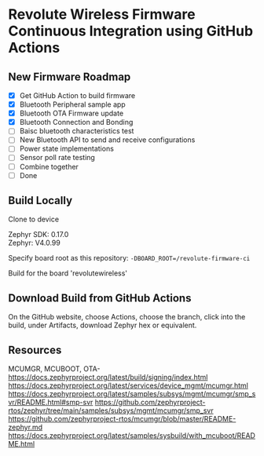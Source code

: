 # Revolute Wireless Firmware Continuous Integration using GitHub Actions

## New Firmware Roadmap

- [x] Get GitHub Action to build firmware
- [x] Bluetooth Peripheral sample app
- [x] Bluetooth OTA Firmware update
- [x] Bluetooth Connection and Bonding
- [ ] Baisc bluetooth characteristics test
- [ ] New Bluetooth API to send and receive configurations
- [ ] Power state implementations
- [ ] Sensor poll rate testing
- [ ] Combine together
- [ ] Done

## Build Locally

Clone to device

Zephyr SDK: 0.17.0  
Zephyr: V4.0.99

Specify board root as this repository: `-DBOARD_ROOT=/revolute-firmware-ci`

Build for the board 'revolutewireless'

## Download Build from GitHub Actions
 
On the GitHub website, choose Actions, choose the branch, click into the build, under Artifacts, download Zephyr hex or equivalent.



## Resources

MCUMGR, MCUBOOT, OTA-  
https://docs.zephyrproject.org/latest/build/signing/index.html
https://docs.zephyrproject.org/latest/services/device_mgmt/mcumgr.html
https://docs.zephyrproject.org/latest/samples/subsys/mgmt/mcumgr/smp_svr/README.html#smp-svr
https://github.com/zephyrproject-rtos/zephyr/tree/main/samples/subsys/mgmt/mcumgr/smp_svr
https://github.com/zephyrproject-rtos/mcumgr/blob/master/README-zephyr.md
https://docs.zephyrproject.org/latest/samples/sysbuild/with_mcuboot/README.html